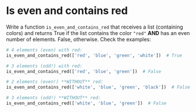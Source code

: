 # Is even and contains red

Write a function `is_even_and_contains_red` that receives a list (containing colors) and returns True if the list contains the color `"red"` **AND** has an even number of elements. False, otherwise. Check the examples:

```python
# 4 elements (even) with red:
is_even_and_contains_red(['red', 'blue', 'green', 'white'])  # True

# 3 elements (odd!) with red:
is_even_and_contains_red(['red', 'blue', 'green'])  # False

# 2 elements (even!) **WITHOUT** red:
is_even_and_contains_red(['white', 'blue', 'green', 'black'])  # False

# 3 elements (odd!) **WITHOUT** red:
is_even_and_contains_red(['white', 'blue', 'green'])  # False
```
